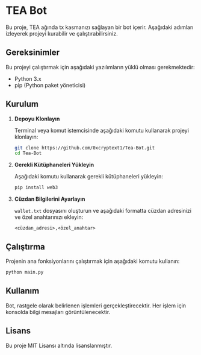 # TEA Bot

Bu proje, TEA ağında tx kasmanızı sağlayan bir bot içerir. Aşağıdaki adımları izleyerek projeyi kurabilir ve çalıştırabilirsiniz.

## Gereksinimler

Bu projeyi çalıştırmak için aşağıdaki yazılımların yüklü olması gerekmektedir:

- Python 3.x
- pip (Python paket yöneticisi)

## Kurulum

1. **Depoyu Klonlayın**

   Terminal veya komut istemcisinde aşağıdaki komutu kullanarak projeyi klonlayın:

   ```bash
   git clone https://github.com/0xcryptext1/Tea-Bot.git
   cd Tea-Bot
   ```

2. **Gerekli Kütüphaneleri Yükleyin**

   Aşağıdaki komutu kullanarak gerekli kütüphaneleri yükleyin:

   ```bash
   pip install web3
   ```

3. **Cüzdan Bilgilerini Ayarlayın**

   `wallet.txt` dosyasını oluşturun ve aşağıdaki formatta cüzdan adresinizi ve özel anahtarınızı ekleyin:

   ```
   <cüzdan_adresi>,<özel_anahtar>
   ```

## Çalıştırma

Projenin ana fonksiyonlarını çalıştırmak için aşağıdaki komutu kullanın:
```bash
python main.py
```

## Kullanım

Bot, rastgele olarak belirlenen işlemleri gerçekleştirecektir. Her işlem için konsolda bilgi mesajları görüntülenecektir.

## Lisans

Bu proje MIT Lisansı altında lisanslanmıştır.
